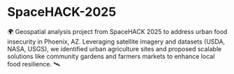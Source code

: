 # SpaceHACK-2025
🌍 Geospatial analysis project from SpaceHACK 2025 to address urban food insecurity in Phoenix, AZ. Leveraging satellite imagery and datasets (USDA, NASA, USGS), we identified urban agriculture sites and proposed scalable solutions like community gardens and farmers markets to enhance local food resilience. 🛰️
